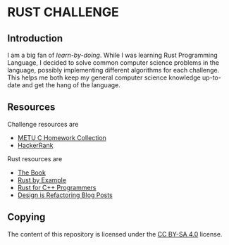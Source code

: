 # RUST CHALLENGE

## Introduction

I am a big fan of *learn-by-doing*. While I was learning Rust Programming
Language, I decided to solve common computer science problems in the language,
possibly implementing different algorithms for each challenge. This helps me
both keep my general computer science knowledge up-to-date and get the hang of
the language.

## Resources

Challenge resources are

- [METU C Homework Collection][1]
- [HackerRank][2]

Rust resources are

- [The Book][3]
- [Rust by Example][4]
- [Rust for C++ Programmers][5]
- [Design is Refactoring Blog Posts][6]

## Copying

The content of this repository is licensed under the 
[CC BY-SA 4.0](https://creativecommons.org/licenses/by-sa/4.0/) license.


[1]: http://user.ceng.metu.edu.tr/~ceng140/C_HW_book.pdf
[2]: https://www.hackerrank.com/
[3]: https://doc.rust-lang.org/book/
[4]: http://rustbyexample.com/
[5]: https://aminb.gitbooks.io
[6]: http://designisrefactoring.com/2015/10/02/rust-by-trial-and-error/
